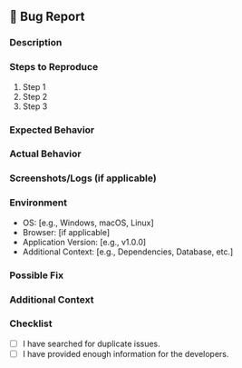 ## 🐛 Bug Report

### **Description**
<!-- A clear and concise description of what the bug is. -->

### **Steps to Reproduce**
1. Step 1
2. Step 2
3. Step 3

### **Expected Behavior**
<!-- Describe what you expected to happen. -->

### **Actual Behavior**
<!-- Describe what actually happened instead. -->

### **Screenshots/Logs (if applicable)**
<!-- Paste error logs or screenshots here. -->

### **Environment**
- OS: [e.g., Windows, macOS, Linux]
- Browser: [if applicable]
- Application Version: [e.g., v1.0.0]
- Additional Context: [e.g., Dependencies, Database, etc.]

### **Possible Fix**
<!-- Optional: Suggest a fix or reason for the bug. -->

### **Additional Context**
<!-- Any other relevant information. -->

### **Checklist**
- [ ] I have searched for duplicate issues.
- [ ] I have provided enough information for the developers.
